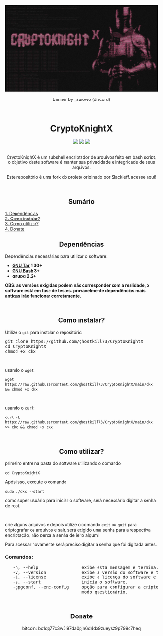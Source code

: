 <div align="center">
<img src="banner.png" alt=”Banner”>
<p>banner by _surowo (discord)</p>
</div>


<!---CKX--->


<br>
<h1 align="center">CryptoKnightX</h1>

<div align="center">
<a href="https://www.gnu.org/software/bash/" target="_blank"><img src="https://badgen.net/badge/Made with/Bash/green?icon"></a>
<img src="https://badgen.net/badge/Version/v0.0.3.2b/red?icon">
<a href="https://www.gnu.org/licenses/gpl-3.0.html" target="_blank"><img src="https://badgen.net/badge/Free Software/GPLv3.0+/black?icon"></a>
</div>

<p align="center"><br>CryptoKnightX é um subshell encriptador de arquivos feito em bash script, o
objetivo deste software é manter sua privacidade e integridade de seus arquivos.</p>
<p align="center">Este repositório é uma fork do projeto originado por Slackjeff.
<a href="https://notabug.org/slackjeff/knight" target="_blank">acesse aqui!</a></p>


<!---SUMARIO--->


<br>
<h2 align="center">Sumário</h2>
<a href="https://github.com/ghostkill73/CryptoKnightX?tab=readme-ov-file#dependências" target="_blank">1. Dependências</a>
<br>
<a href="https://github.com/ghostkill73/CryptoKnightX?tab=readme-ov-file#como-instalar" target="_blank">2. Como instalar?</a>
<br>
<a href="https://github.com/ghostkill73/CryptoKnightX?tab=readme-ov-file#como-utilizar" target="_blank">3. Como utilizar?</a>
<br>
<a href="https://github.com/ghostkill73/CryptoKnightX?tab=readme-ov-file#donate" target="_blank">4. Donate</a>


<!---DEPENDENCIAS--->


<br>
<h2 align="center">Dependências</h2>
<p>Dependências necessárias para utilizar o software:</p>
<ul>
   <li><b><a href="https://www.gnu.org/software/tar/" target="_blank">GNU Tar</a> 1.30+</b></li>
   <li><b><a href="https://www.gnu.org/software/bash/" target="_blank">GNU Bash</a> 3+</b></li>
   <li><b><a href="https://gnupg.org/" target="_blank">gnupg</a> 2.2+</b></li>
</ul>

<b>OBS: as versões exigidas podem não corresponder com a realidade, o software está em fase de testes.
provavelmente dependências mais antigas irão funcionar corretamente.</b>

<!---COMO INSTALAR--->


<br>
<h2 align="center">Como instalar?</h2>
<p>Utilize o <code>git</code> para instalar o repositório:</p>
<pre>
git clone https://github.com/ghostkill73/CryptoKnightX
cd CryptoKnightX
chmod +x ckx
</pre>
<br>
<p>usando o <code>wget</code>:</p>
<pre><code>wget https://raw.githubusercontent.com/ghostkill73/CryptoKnightX/main/ckx && chmod +x ckx</code></pre>
<br>
<p>usando o <code>curl</code>:</p>
<pre><code>curl -L https://raw.githubusercontent.com/ghostkill73/CryptoKnightX/main/ckx >> ckx && chmod +x ckx</code></pre>

<!---COMO UTILIZAR--->


<br>
<h2 align="center">Como utilizar?</h2>

<p>primeiro entre na pasta do software utilizando o comando</p>
<pre><code>cd CryptoKnightX</code></pre>

<p>Após isso, execute o comando</p>
<pre><code>sudo ./ckx --start</code></pre>
<p>como super usuário para iniciar o software, será necessário digitar a senha de root.</p>
<br>
<p>crie alguns arquivos e depois utilize o comando <code>exit</code> ou <code>quit</code>
para criptografar os arquivos e sair, será exigido uma senha para a respectiva encriptação,
não perca a senha de jeito algum!
   
Para acessar novamente será preciso digitar a senha que foi
digitada antes.</p>

<h3>Comandos: </h3>
<pre>
   -h, --help                 exibe esta mensagem e termina.
   -v, --version              exibe a versão do software e termina.
   -l, --license              exibe a licença do software e termina.
   -s, --start                inicia o software.
   -gpgconf, --enc-config     opção para configurar a criptografia no
                              modo questionário.   
</pre>

<!---DONATE--->


<br>
<h2 align="center">Donate</h2>
<p align="center">bitcoin: bc1qq77c3w5l97da0pjn6d4dx9zueys29p799q7heq</p>
